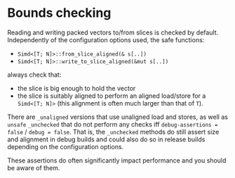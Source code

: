 # Bounds checking

Reading and writing packed vectors to/from slices is checked by default.
Independently of the configuration options used, the safe functions:

* `Simd<[T; N]>::from_slice_aligned(& s[..])`
* `Simd<[T; N]>::write_to_slice_aligned(&mut s[..])`

always check that:

* the slice is big enough to hold the vector
* the slice is suitably aligned to perform an aligned load/store for a `Simd<[T;
  N]>` (this alignment is often much larger than that of `T`).

There are `_unaligned` versions that use unaligned load and stores, as well as
`unsafe` `_unchecked` that do not perform any checks iff `debug-assertions =
false` / `debug = false`. That is, the `_unchecked` methods do still assert size
and alignment in debug builds and could also do so in release builds depending
on the configuration options.

These assertions do often significantly impact performance and you should be
aware of them.

